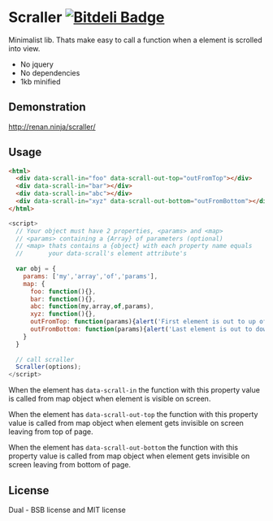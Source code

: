 # Scraller  [![Bitdeli Badge](https://d2weczhvl823v0.cloudfront.net/renanborgez/scraller/trend.png)](https://bitdeli.com/free "Bitdeli Badge")
Minimalist lib. Thats make easy to call a function when a element is scrolled into view.
* No jquery
* No dependencies
* 1kb minified

## Demonstration
http://renan.ninja/scraller/

## Usage
```html
<html>
  <div data-scrall-in="foo" data-scrall-out-top="outFromTop"></div>
  <div data-scrall-in="bar"></div>
  <div data-scrall-in="abc"></div>
  <div data-scrall-in="xyz" data-scrall-out-bottom="outFromBottom"></div>
</html>
```
```javascript
<script>
  // Your object must have 2 properties, <params> and <map>
  // <params> containing a {Array} of parameters (optional)
  // <map> thats contains a {object} with each property name equals
  //       your data-scrall's element attribute's
  
  var obj = {
    params: ['my','array','of','params'],
    map: {
      foo: function(){},
      bar: function(){},
      abc: function(my,array,of,params),
      xyz: function(){},
      outFromTop: function(params){alert('First element is out to up of view');},
      outFromBottom: function(params){alert('Last element is out to down of view');}
    }
  }
  
  // call scraller
  Scraller(options);
</script>
```

When the element has ```data-scrall-in``` the function with this property value is called from map object when element is visible on screen.

When the element has ```data-scrall-out-top``` the function with this property value is called from map object when element gets invisible on screen leaving from top of page.

When the element has ```data-scrall-out-bottom``` the function with this property value is called from map object when element gets invisible on screen leaving from bottom of page.


## License
Dual - BSB license and MIT license


